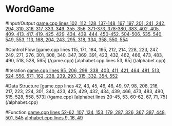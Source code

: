 # WordGame
#Input/Output
  [game.cpp lines 102, 112, 128, 137-148, 167, 197, 201, 241, 242, 294, 310, 316, 317, 333, 349, 355, 356, 371-373, 378-380, 383, 402, 405, 409, 413, 417, 419, 425, 429, 434, 439, 444, 450-452, 504-506, 535, 540, 549, 553, 113, 168, 204, 243, 295, 318, 334, 358, 550, 554](/game.cpp)

#Control Flow
  [game.cpp lines 115, 171, 184, 195, 212, 214, 228, 223, 247, 249, 271, 276, 301, 308, 340, 347, 369, 391, 423, 432, 462, 466, 473, 483, 490, 518, 528, 565] (/game.cpp)
  [alphabet.cpp lines 53, 65] (/alphabet.cpp)
  
#Iteration
  [game.cpp lines 95, 206, 299, 338, 403, 411, 421, 464, 481, 513, 524, 556, 571, 162, 238, 239, 293, 315, 332, 354, 552](/game.cpp)
  
#Data Structure
  [game.cpp lines 42, 43, 45, 46, 48, 49, 97, 98, 208, 216, 217, 223, 224, 301, 340, 423, 425, 429, 432, 434, 439, 466, 473, 483, 490, 515, 528, 558, 573] (/game.cpp)
  [alphabet lines 20-45, 53, 60-62, 67, 71, 75] (/alphabet.cpp)
  
#Function
  [game.cpp lines 52-62, 107, 134, 153, 179, 287, 326, 367, 387, 448, 501, 545](/game.cpp)
  [alphabet.cpp lines 9, 16, 49](/alphabet.cpp)
  
